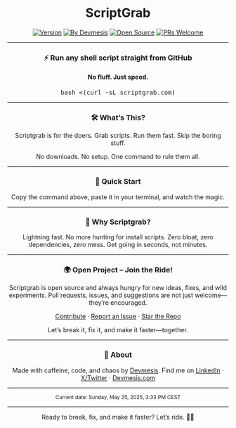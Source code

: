 <div align="center">

# ScriptGrab

[![Version](https://img.shields.io/badge/version-0.0.1-blue)](https://github.com/devmesis/scriptgrab)
[![By Devmesis](https://img.shields.io/badge/by-Devmesis-black)](https://devmesis.com)
[![Open Source](https://img.shields.io/badge/open--source-yes-brightgreen)](https://github.com/devmesis/scriptgrab)
[![PRs Welcome](https://img.shields.io/badge/PRs-welcome-blueviolet)](https://github.com/devmesis/scriptgrab/pulls)

---

### ⚡️ Run any shell script straight from GitHub
#### No fluff. Just speed.

<pre>
bash &lt;(curl -sL scriptgrab.com)
</pre>

---

### 🛠️ What’s This?

Scriptgrab is for the doers.
Grab scripts. Run them fast. Skip the boring stuff.

No downloads.
No setup.
One command to rule them all.

---

### 🚀 Quick Start

Copy the command above, paste it in your terminal, and watch the magic.

---

### 🤘 Why Scriptgrab?

Lightning fast.
No more hunting for install scripts.
Zero bloat, zero dependencies, zero mess.
Get going in seconds, not minutes.

---

### 🌍 Open Project – Join the Ride!

Scriptgrab is open source and always hungry for new ideas, fixes, and wild experiments.
Pull requests, issues, and suggestions are not just welcome—they’re encouraged.

[Contribute](https://github.com/devmesis/scriptgrab/pulls) · [Report an Issue](https://github.com/devmesis/scriptgrab/issues) · [Star the Repo](https://github.com/devmesis/scriptgrab)

Let’s break it, fix it, and make it faster—together.

---

### 👤 About

Made with caffeine, code, and chaos by [Devmesis](https://devmesis.com).
Find me on [LinkedIn](https://linkedin.com/in/ginodg) · [X/Twitter](https://x.com/Devmesis) · [Devmesis.com](https://devmesis.com)

---

<sub>
Current date: Sunday, May 25, 2025, 3:33 PM CEST
</sub>

---

Ready to break, fix, and make it faster?
Let’s ride. 🛴💨

</div>
